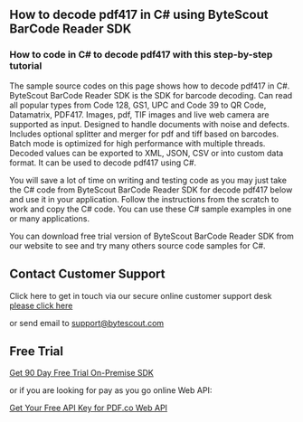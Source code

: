 ## How to decode pdf417 in C# using ByteScout BarCode Reader SDK

### How to code in C# to decode pdf417 with this step-by-step tutorial

The sample source codes on this page shows how to decode pdf417 in C#. ByteScout BarCode Reader SDK is the SDK for barcode decoding. Can read all popular types from Code 128, GS1, UPC and Code 39 to QR Code, Datamatrix, PDF417. Images, pdf, TIF images and live web camera are supported as input. Designed to handle documents with noise and defects. Includes optional splitter and merger for pdf and tiff based on barcodes. Batch mode is optimized for high performance with multiple threads. Decoded values can be exported to XML, JSON, CSV or into custom data format. It can be used to decode pdf417 using C#.

You will save a lot of time on writing and testing code as you may just take the C# code from ByteScout BarCode Reader SDK for decode pdf417 below and use it in your application. Follow the instructions from the scratch to work and copy the C# code. You can use these C# sample examples in one or many applications.

You can download free trial version of ByteScout BarCode Reader SDK from our website to see and try many others source code samples for C#.

## Contact Customer Support

Click here to get in touch via our secure online customer support desk [please click here](https://bytescout.zendesk.com/hc/en-us/requests/new?subject=ByteScout%20BarCode%20Reader%20SDK%20Question)

or send email to [support@bytescout.com](mailto:support@bytescout.com?subject=ByteScout%20BarCode%20Reader%20SDK%20Question) 

## Free Trial

[Get 90 Day Free Trial On-Premise SDK](https://bytescout.com/download/web-installer?utm_source=github-readme)

or if you are looking for pay as you go online Web API:

[Get Your Free API Key for PDF.co Web API](https://pdf.co/documentation/api?utm_source=github-readme)